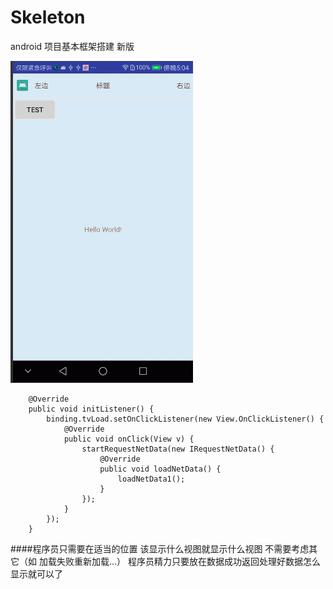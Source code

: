 # Skeleton
android 项目基本框架搭建 新版

![gif图](https://github.com/tuwenyuan/Skeleton/blob/master/git/a1.gif)

        @Override
        public void initListener() {
            binding.tvLoad.setOnClickListener(new View.OnClickListener() {
                @Override
                public void onClick(View v) {
                    startRequestNetData(new IRequestNetData() {
                        @Override
                        public void loadNetData() {
                            loadNetData1();
                        }
                    });
                }
            });
        }


####程序员只需要在适当的位置 该显示什么视图就显示什么视图 不需要考虑其它（如 加载失败重新加载...） 程序员精力只要放在数据成功返回处理好数据怎么显示就可以了

